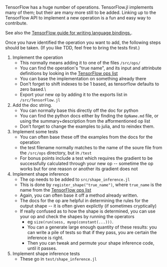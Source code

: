 TensorFlow has a huge number of operations.
TensorFlow.jl implements many of them; but their are many more still to be added.
Linking up to the TensorFlow API to implement a new operation is a fun and easy way to contribute.

See also the [TensorFlow guide for writing language bindings.](https://www.tensorflow.org/extend/language_bindings).


Once you have identified the operation you want to add, the following steps should be taken.
(If you like TDD, feel free to bring the tests first.)

 1. Implement the operation
     - This normally means adding it to one of the files `/src/ops/`
     - You can find the operation's "true name", and its input and attrinbute definitions by looking in the [TensorFlow ops list](https://github.com/tensorflow/tensorflow/blob/master/tensorflow/core/ops/ops.pbtxt)
     - You can base the implementation on something already there
     - Don't forget to shift indexes to be 1 based, as tensorflow defaults to zero based.\
     - Export your new op by adding it to the exports list in `/src/TensorFlow.jl`
 2. Add the doc string.     
     - You can normally base this directly off the doc for python
     - You can find the python docs either by finding the `OpName.md` file, or using the summary+description from the afformentioned op list
     - Don't forget to change the examples to julia, and to reindex them.
 3. Implement some tests
     - You can often base these off the examples from the docs for the operation
     - the test filename normally matches to the name of the soure file from the `/src/ops` directory, but in `/test`
     - For bonus points include a test which requires the gradient to be successfully calculated through your new op -- sometime the op works but for one reason or another its gradient does not
 4. Implement shape inference
     - The op needs to be added to `src/shape_inference.jl`
     - This is done by `register_shape("true_name")`, where `true_name` is the name from the [TensorFlow ops list](https://github.com/tensorflow/tensorflow/blob/master/tensorflow/core/ops/ops.pbtxt)
     - Again, you can often base it off a method already written.
     - The docs for the op are helpful in determining the rules for the output shape -- it is often given explictly (if sometimes cryptically)
     - If really confused as to how the shape is determined, you can use your op and check the shapes by running the operators 
        - eg `size(run(sess, myop(constant(...)))`. 
        - You can a generate large enough quantity of these results: you can write a pile of tests so that if they pass, you are certain the inference is right.
        - Then you can tweak and permute your shape inference code, until it passes.
 5. Implement shape inference tests
     - These go in `test/shape_inference.jl`
     
     
     

